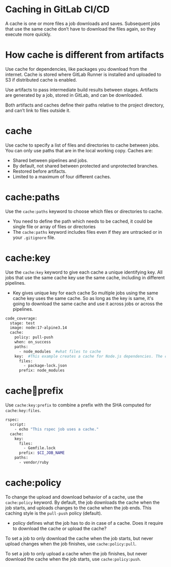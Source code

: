 # Caching in GitLab CI/CD
A cache is one or more files a job downloads and saves. Subsequent jobs that use the same cache don’t have to download the files again, so they execute more quickly.

# How cache is different from artifacts
Use cache for dependencies, like packages you download from the internet. Cache is stored where GitLab Runner is installed and uploaded to S3 if distributed cache is enabled.

Use artifacts to pass intermediate build results between stages. Artifacts are generated by a job, stored in GitLab, and can be downloaded.

Both artifacts and caches define their paths relative to the project directory, and can’t link to files outside it.

# cache
Use cache to specify a list of files and directories to cache between jobs. You can only use paths that are in the local working copy.
Caches are:
* Shared between pipelines and jobs.
* By default, not shared between protected and unprotected branches.
* Restored before artifacts.
* Limited to a maximum of four different caches.

# cache:paths
Use the ```cache:paths``` keyword to choose which files or directories to cache.

* You need to define the path which needs to be cached, it could be single file or array of files or directories
* The ```cache:paths``` keyword includes files even if they are untracked or in your ```.gitignore``` file.

# cache:key
Use the ```cache:key``` keyword to give each cache a unique identifying key. All jobs that use the same cache key use the same cache, including in different pipelines. 
* Key gives unique key for each cache So multiple jobs using the same cache key uses the same cache. So as long as the key is same, it's going to download the same cache and use it across jobs or across the pipelines.

```sh
code_coverage:
  stage: test
  image: node:17-alpine3.14
  cache:
    policy: pull-push
    when: on_success
    paths:
      - node_modules  #what files to cache
    key:  #This example creates a cache for Node.js dependencies. The cache is tied to the current versions of the and package-lock.json files. When the file changes, a new cache key is computed and a new cache is created. Any future job runs that use the same package.json with cache:key:files use the new cache, instead of rebuilding the dependencies.
      files:
        - package-lock.json
      prefix: node_modules
```

# cache:key:prefix
Use ```cache:key:prefix``` to combine a prefix with the SHA computed for ```cache:key:files```.
```sh
rspec:
  script:
    - echo "This rspec job uses a cache."
  cache:
    key:
      files:
        - Gemfile.lock
      prefix: $CI_JOB_NAME
    paths:
      - vendor/ruby

```

# cache:policy
To change the upload and download behavior of a cache, use the ```cache:policy``` keyword. By default, the job downloads the cache when the job starts, and uploads changes to the cache when the job ends. This caching style is the ```pull-push``` policy (default).
* policy defines what the job has to do in case of a cache. Does it require to download the cache or upload the cache?

To set a job to only download the cache when the job starts, but never upload changes when the job finishes, use ```cache:policy:pull```.

To set a job to only upload a cache when the job finishes, but never download the cache when the job starts, use ```cache:policy:push```.